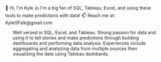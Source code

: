 ### 
<ul>
👋 Hi, I'm Kyle
👍 I'm a big fan of SQL, Tableau, Excel, and using these tools to make predictions with data!
📫 Reach me at: KyleGFalk@gmail.com
<ul>
Well versed in SQL, Excel, and Tableau. Strong passion for data and using it to tell stories and make predictions through building dashboards and performing data analysis. Experiences include aggregating and analyzing data from multiple sources then visualizing the data using Tableau dashbards.
